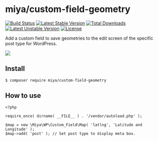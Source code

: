 # miya/custom-field-geometry

[![Build Status](https://travis-ci.org/miya0001/custom-field-geometry.svg?branch=master)](https://travis-ci.org/miya0001/custom-field-geometry)
[![Latest Stable Version](https://poser.pugx.org/miya/custom-field-geometry/v/stable)](https://packagist.org/packages/miya/custom-field-geometry)
[![Total Downloads](https://poser.pugx.org/miya/custom-field-geometry/downloads)](https://packagist.org/packages/miya/custom-field-geometry)
[![Latest Unstable Version](https://poser.pugx.org/miya/custom-field-geometry/v/unstable)](https://packagist.org/packages/miya/custom-field-geometry)
[![License](https://poser.pugx.org/miya/custom-field-geometry/license)](https://packagist.org/packages/miya/custom-field-geometry)

Add a custom field to save geometries to the edit screen of the specific post type for WordPress.

![](https://www.evernote.com/l/ABWonhEnAJpDvqEwTmDVfIHVcINjPLYqRPAB/image.png)

## Install

```
$ composer require miya/custom-field-geometry
```

## How to use

```
<?php

require_once( dirname( __FILE__ ) . '/vendor/autoload.php' );

$map = new \Miya\WP\Custom_Field\Map( 'latlng', 'Latitude and Longitude' );
$map->add( 'post' ); // Set post type to display meta box.
```
